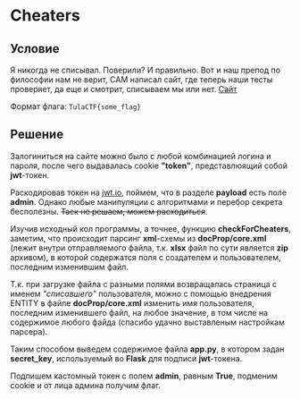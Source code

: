 # Cheaters

## Условие

Я никогда не списывал. Поверили? И правильно. Вот и наш препод по философии нам не верит, САМ написал сайт, где теперь наши тесты проверяет, да еще и смотрит, списываем мы или нет.
[Сайт](http://web3.tasks.tulactf.ru/)

Формат флага: `TulaCTF{some_flag}`

## Решение

Залогиниться на сайте можно было с любой комбинацией логина и пароля, после чего выдавалась cookie **"token"**, представлюящий собой **jwt**-токен.

Раскодировав токен на [jwt.io](https://jwt.io), поймем, что в разделе **payload** есть поле **admin**. Однако любые манипуляции с алгоритмами и перебор секрета бесполезны. ~~Таск не решаем, можем расходиться~~.

Изучив исходный кол программы, а точнее, функцию **checkForCheaters**, заметим, что происходит парсинг **xml**-схемы из **docProp/core.xml** (лежит внутри отправляемого файла, т.к. **xlsx** файл по сути является **zip** архивом), в которой содержатся поля с создателем и пользователем, последним изменившим файл.

Т.к. при загрузке файла с разными полями возвращалась страница с именем *"списавшего"* пользователя, можно с помощью внедрения ENTITY в файле **docProp/core.xml** изменить имя пользователя, последним изменившего файл, на любое значение, в том числе на содержимое любого файда (спасибо удачно выставленым настройкам парсера).

Таким способом выведем содержимое файла **app.py**, в котором задан **secret_key**, используемый во **Flask** для подписи **jwt**-токена.

Подпишем кастомный токен с полем **admin**, равным **True**, подменим cookie и от лица админа получим флаг.
 
